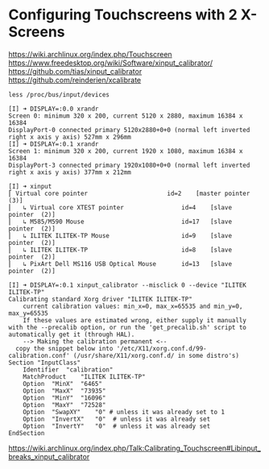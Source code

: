 # Configuring Touchscreens with 2 X-Screens

https://wiki.archlinux.org/index.php/Touchscreen
https://www.freedesktop.org/wiki/Software/xinput_calibrator/
https://github.com/tias/xinput_calibrator
https://github.com/reinderien/xcalibrate



```
less /proc/bus/input/devices
```

```
[I] ➜ DISPLAY=:0.0 xrandr
Screen 0: minimum 320 x 200, current 5120 x 2880, maximum 16384 x 16384
DisplayPort-0 connected primary 5120x2880+0+0 (normal left inverted right x axis y axis) 527mm x 296mm
[I] ➜ DISPLAY=:0.1 xrandr                                 
Screen 1: minimum 320 x 200, current 1920 x 1080, maximum 16384 x 16384
DisplayPort-3 connected primary 1920x1080+0+0 (normal left inverted right x axis y axis) 377mm x 212mm
```

```
[I] ➜ xinput             
⎡ Virtual core pointer                    	id=2	[master pointer  (3)]
⎜   ↳ Virtual core XTEST pointer              	id=4	[slave  pointer  (2)]
⎜   ↳ M585/M590 Mouse                         	id=17	[slave  pointer  (2)]
⎜   ↳ ILITEK ILITEK-TP Mouse                  	id=9	[slave  pointer  (2)]
⎜   ↳ ILITEK ILITEK-TP                        	id=8	[slave  pointer  (2)]
⎜   ↳ PixArt Dell MS116 USB Optical Mouse     	id=13	[slave  pointer  (2)]
```


```
[I] ➜ DISPLAY=:0.1 xinput_calibrator --misclick 0 --device "ILITEK ILITEK-TP" 
Calibrating standard Xorg driver "ILITEK ILITEK-TP"
	current calibration values: min_x=0, max_x=65535 and min_y=0, max_y=65535
	If these values are estimated wrong, either supply it manually with the --precalib option, or run the 'get_precalib.sh' script to automatically get it (through HAL).
	--> Making the calibration permanent <--
  copy the snippet below into '/etc/X11/xorg.conf.d/99-calibration.conf' (/usr/share/X11/xorg.conf.d/ in some distro's)
Section "InputClass"
	Identifier	"calibration"
	MatchProduct	"ILITEK ILITEK-TP"
	Option	"MinX"	"6465"
	Option	"MaxX"	"73935"
	Option	"MinY"	"16096"
	Option	"MaxY"	"72528"
	Option	"SwapXY"	"0" # unless it was already set to 1
	Option	"InvertX"	"0"  # unless it was already set
	Option	"InvertY"	"0"  # unless it was already set
EndSection
```





https://wiki.archlinux.org/index.php/Talk:Calibrating_Touchscreen#Libinput_breaks_xinput_calibrator
